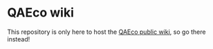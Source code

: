 # QAEco wiki

This repository is only here to host the [QAEco public wiki](https://github.com/qaecology/wiki_public/wiki), so go there instead!
